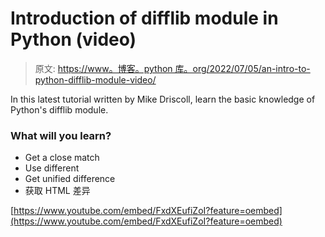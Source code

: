 # Introduction of difflib module in Python (video)

> 原文: [https://www。博客。python 库。org/2022/07/05/an-intro-to-python-difflib-module-video/](https://www.blog.pythonlibrary.org/2022/07/05/an-intro-to-pythons-difflib-module-video/)

In this latest tutorial written by Mike Driscoll, learn the basic knowledge of Python's difflib module.

### What will you learn?

*   Get a close match
*   Use different
*   Get unified difference
*   获取 HTML 差异

[https://www.youtube.com/embed/FxdXEufiZoI?feature=oembed](https://www.youtube.com/embed/FxdXEufiZoI?feature=oembed)